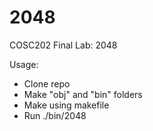 # 2048
COSC202 Final Lab: 2048

Usage:
  - Clone repo
  - Make "obj" and "bin" folders
  - Make using makefile
  - Run ./bin/2048

